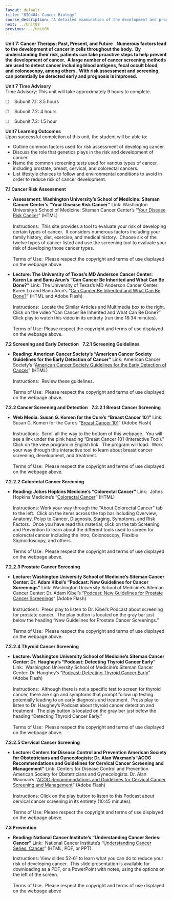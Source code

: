 ```yaml
---
layout: default
title: "BIO404: Cancer Biology"
course_description: "A detailed examination of the development and progression of cancer, including tumor suppressors and oncogenes and the cell cycle and its checkpoints, with special attention to the causes of cancer, including various carcinogens, risk assessment, the processes of cell death, cancer history, and treatment options."
next: ../Unit08
previous: ../Unit06
---
```

**Unit 7: Cancer Therapy: Past, Present, and Future** <span
id="7"></span> 
**Numerous factors lead to the development of cancer in cells throughout
the body.  By understanding their risk, patients can take proactive
steps to help prevent the development of cancer.  A large number of
cancer screening methods are used to detect cancer including blood
antigens, fecal occult blood, and colonoscopy, among others.  With risk
assessment and screening, can potentially be detected early and
prognosis is improved.**

**Unit 7 Time Advisory**  
Time Advisory: This unit will take approximately 9 hours to complete.  
  
 ☐    Subunit 7.1: 3.5 hours  
  
 ☐    Subunit 7.2: 4 hours  
  
 ☐    Subunit 7.3: 1.5 hour

**Unit7 Learning Outcomes**  
Upon successful completion of this unit, the student will be able to:
-   Outline common factors used for risk assessment of developing
    cancer.
-   Discuss the role that genetics plays in the risk and development of
    cancer.
-   Name the common screening tests used for various types of cancer,
    including prostate, breast, cervical, and colorectal cancers.
-   List lifestyle choices to follow and environmental conditions to
    avoid in order to reduce risk of cancer development.

**7.1 Cancer Risk Assessment** <span id="7.1"></span> 
-   **Assessment: Washington University’s School of Medicine: Siteman
    Cancer Center’s “Your Disease Risk Cancer”**
    Link: Washington University’s School of Medicine: Siteman Cancer
    Center’s “[Your Disease Risk
    Cancer](http://www.yourdiseaserisk.wustl.edu/hccpquiz.pl?lang=english&func=home&page=cancer_index)”
    (HTML)  
        
     Instructions:  This site provides a tool to evaluate your risk of
    developing certain types of cancer.  It considers numerous factors
    including your family history, diet, exercise, and medical history. 
    Choose six of the twelve types of cancer listed and use the
    screening tool to evaluate your risk of developing those cancer
    types.   
        
     Terms of Use:  Please respect the copyright and terms of use
    displayed on the webpage above.

-   **Lecture: The University of Texas’s MD Anderson Cancer Center:
    Karen Lu and Banu Arun’s “Can Cancer Be Inherited and What Can Be
    Done?”**
    Link: The University of Texas’s MD Anderson Cancer Center: Karen Lu
    and Banu Arun’s “[Can Cancer Be Inherited and What Can Be
    Done?](http://www.mdanderson.org/patient-and-cancer-information/cancer-information/cancer-topics/prevention-and-screening/genetic-testing-and-counseling/index.html)”
    (HTML and Adobe Flash)  
        
     Instructions:  Locate the Similar Articles and Multimedia box to
    the right.  Click on the video “Can Cancer Be Inherited and What Can
    Be Done?”  Click play to watch this video in its entirety (run time
    18:34 minutes).  
        
     Terms of Use: Please respect the copyright and terms of use
    displayed on the webpage above. 

**7.2 Screening and Early Detection** <span id="7.2"></span> 
**7.2.1 Screening Guidelines** <span id="7.2.1"></span> 
-   **Reading: American Cancer Society’s “American Cancer Society
    Guidelines for the Early Detection of Cancer”**
    Link: American Cancer Society’s “[American Cancer Society Guidelines
    for the Early Detection of
    Cancer](http://www.cancer.org/Healthy/FindCancerEarly/CancerScreeningGuidelines/american-cancer-society-guidelines-for-the-early-detection-of-cancer)”
    (HTML)  
        
     Instructions:  Review these guidelines.  
        
     Terms of Use:  Please respect the copyright and terms of use
    displayed on the webpage above.

**7.2.2 Cancer Screening and Detection** <span id="7.2.2"></span> 
**7.2.2.1 Breast Cancer Screening** <span id="7.2.2.1"></span> 
-   **Web Media: Susan G. Komen for the Cure’s “Breast Cancer 101”**
    Link:  Susan G. Komen for the Cure’s “[Breast Cancer
    101](http://ww5.komen.org/BreastCancer/Statistics.html)” (Adobe
    Flash)  
        
     Instructions:  Scroll all the way to the bottom of this webpage. 
    You will see a link under the pink heading “Breast Cancer 101
    (Interactive Tool).”  Click on the view program in English link. 
    The program will load.  Work your way through this interactive tool
    to learn about breast cancer screening, development, and
    treatment.  
        
     Terms of Use:  Please respect the copyright and terms of use
    displayed on the webpage above.

**7.2.2.2 Colorectal Cancer Screening** <span id="7.2.2.2"></span> 
-   **Reading: Johns Hopkins Medicine’s “Colorectal Cancer”**
    Link:  Johns Hopkins Medicine’s “[Colorectal
    Cancer](http://www.hopkinscoloncancercenter.org/JHH_Home.aspx)”
    (HTML)  
        
     Instructions: Work your way through the “About Colorectal Cancer”
    tab to the left.  Click on the items across the top bar including
    Overview, Anatomy, Polyp to Cancer, Diagnosis, Staging, Symptoms,
    and Risk Factors.  Once you have read this material, click on the
    tab Screening and Prevention to learn about the different tools used
    to screen for colorectal cancer including the Intro, Colonoscopy,
    Flexible Sigmoidoscopy, and others.   
        
     Terms of Use:  Please respect the copyright and terms of use
    displayed on the webpage above.

**7.2.2.3 Prostate Cancer Screening** <span id="7.2.2.3"></span> 
-   **Lecture: Washington University School of Medicine’s Siteman Cancer
    Center: Dr. Adam Kibel’s “Podcast: New Guidelines for Cancer
    Screenings”**
    Link: Washington University School of Medicine’s Siteman Cancer
    Center: Dr. Adam Kibel’s “[Podcast: New Guidelines for Prostate
    Cancer
    Screenings](http://www.siteman.wustl.edu/contentpage.aspx?id=4031)”
    (Adobe Flash)  
        
     Instructions:  Press play to listen to Dr. Kibel’s Podcast about
    screening for prostate cancer.  The play button is located on the
    gray bar just below the heading “New Guidelines for Prostate Cancer
    Screenings.”  
        
     Terms of Use:  Please respect the copyright and terms of use
    displayed on the webpage above.

**7.2.2.4 Thyroid Cancer Screening** <span id="7.2.2.4"></span> 
-   **Lecture: Washington University School of Medicine’s Siteman Cancer
    Center: Dr. Haughey’s “Podcast: Detecting Thyroid Cancer Early”**
    Link:  Washington University School of Medicine’s Siteman Cancer
    Center: Dr. Haughey’s “[Podcast: Detecting Thyroid Cancer
    Early](http://www.siteman.wustl.edu/ContentPage.aspx?id=4033)”
    (Adobe Flash)  
        
     Instructions:  Although there is not a specific test to screen for
    thyroid cancer, there are sign and symptoms that prompt follow up
    testing potentially leading to an early diagnosis and treatment. 
    Press play to listen to Dr. Haughey’s Podcast about thyroid cancer
    detection and treatment.  The play button is located on the gray bar
    just below the heading “Detecting Thyroid Cancer Early.”  
        
     Terms of Use:  Please respect the copyright and terms of use
    displayed on the webpage above.

**7.2.2.5 Cervical Cancer Screening** <span id="7.2.2.5"></span> 
-   **Lecture: Centers for Disease Control and Prevention American
    Society for Obstetricians and Gynecologists: Dr. Alan Waxman’s “ACOG
    Recommendations and Guidelines for Cervical Cancer Screening and
    Management”**
    Link: Centers for Disease Control and Prevention American Society
    for Obstetricians and Gynecologists: Dr. Alan Waxman’s “[ACOG
    Recommendations and Guidelines for Cervical Cancer Screening and
    Management](http://www2c.cdc.gov/podcasts/player.asp?f=1637212)”
    (Adobe Flash)  
        
     Instructions: Click on the play button to listen to this Podcast
    about cervical cancer screening in its entirety (10:45 minutes).  
        
     Terms of Use: Please respect the copyright and terms of use
    displayed on the webpage above. 

**7.3 Prevention** <span id="7.3"></span> 
-   **Reading: National Cancer Institute’s “Understanding Cancer Series:
    Cancer”**
    Link:  National Cancer Institute’s “[Understanding Cancer Series:
    Cancer](https://web.archive.org/web/20141004195338/http://www.cancer.gov/cancertopics/understandingcancer/cancer)”
    (HTML, PDF, or PPT)  
      
     Instructions: View slides 52-61 to learn what you can do to reduce
    your risk of developing cancer.  This slide presentation is
    available for downloading as a PDF, or a PowerPoint with notes,
    using the options on the left of the screen.  
        
     Terms of Use:  Please respect the copyright and terms of use
    displayed on the webpage above


